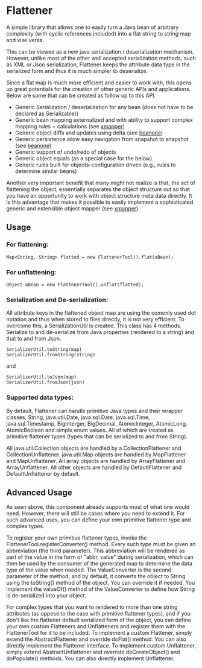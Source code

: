 # Flattener

A simple library that allows one to easily turn a Java bean of arbitrary complexity (with cyclic references included) into a flat string to string map and vise versa. 

This can be viewed as a new java serialization / deserialization mechanism. However, unlike most of the other well accepted serialization methods, such as XML or Json serialization, Flattener keeps the attribute data type in the serialized form and thus it is much simpler to deserialize.

Since a flat map is much more efficient and easier to work with, this opens up great potentials for the creation of other generic APIs and applications. Below are some that can be created as follow up to this API.

* Generic Serialization / deserialization for any bean (does not have to be declared as Serializable))
* Generic bean mapping externalized and with ability to support complex mapping rules + calculations (see <a href="https://github.com/beanone/xmapper">xmapper</a>)
* Generic object diffs and updates using delta (see <a href="https://github.com/beanone/beanone">beanone</a>)
* Generic persistence allow easy navigation from snapshot to snapshot (see <a href="https://github.com/beanone/beanone">beanone</a>)
* Generic support of undo/redo of objects
* Generic object equals (as a special case for the below)
* Generic rules built for objects-configuration driven (e.g., rules to determine similar beans)

Another very important benefit that many might not realize is that, the act of flattening the object, essentially separates the object structure out so that you have an opportunity to work with object structure meta data directly. It is this advantage that makes it possible to easily implement a sophisticated generic and extensible object mapper (see <a href="https://github.com/beanone/xmapper">xmapper</a>).

## Usage

### For flattening:

	Map<String, String> flatted = new FlattenerTool().flat(aBean);

### For unflattening:

	Object aBean = new FlattenerTool().unflat(flatted);

### Serialization and De-serialization:

All attribute keys in the flattened object map are using the comonly used dot notation and thus when stored to files directly, it is not very efficient. To overcome this, a SerializationUtil is created. This class has 4 methods. Serialize to and de-serialize from Java properties (rendered to a string) and that to and from Json.

	SerializerUtil.toString(map)
	SerializerUtil.fromString(string)
	
and

	SerializerUtil.toJson(map)
	SerializerUtil.fromJson(json)
	
### Supported data types:

By default, Flattener can handle primitive Java types and their wrapper classes, String, java.util.Date, java.sql.Date, java.sql.Time, java.sql.Timestamp, BigInterger, BigDecimal, AtomicInteger, AtomicLong, AtomicBoolean and simple enum values. All of which are treated as primitive flattener types (types that can be serialized to and from String).

All java.util.Collection objects are handled by a CollectionFlattener and CollectionUnflattener. java.util.Map objects are handled by MapFlattener and MapUnflattener. All array objects are handled by ArrayFlattener and ArrayUnflattener. All other objects are handled by DefaultFlattener and DefaultUnflattener by default.

## Advanced Usage

As seen above, this component already supports most of what one would need. However, there will still be cases where you need to extend it. For such advanced uses, you can define your own primitive flattener type and complex types.

To register your own primitive flattener types, invoke the FlattenerTool.registerConverter() method. Every such type must be given an abbreviation (the third parameter). This abbreviation will be rendered as part of the value in the form of "abbr, value" during serialization, which can then be used by the consumer of the generated map to determine the data type of the value when needed. The ValueConverter is the second parameter of the method, and by default, it converts the object to String using the toString() method of the object. You can override it if needed. You implement the valueOf() method of the ValueConverter to define how String is de-serialized into your object.

For complex types that you want to rendered to more than one string attributes (as oppose to the case with primitive flattener types), and if you don't like the flattener default serialized form of the object, you can define your own custom Flatteners and Unflatteners and register them with the FlattenerTool for it to be included. To implement a custom Flattener, simply extend the AbstractFlattener and override doFlat() method. You can also directly implement the Flattener interface. To implement custom Unflattener, simply extend AbstractUnflattener and override doCreateObject() and doPopulate() methods. You can also directly implement Unflattener.
